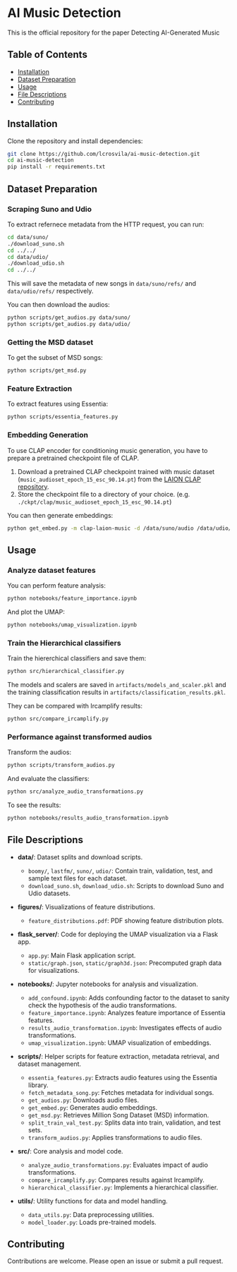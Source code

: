 # AI Music Detection
This is the official repository for the paper Detecting AI-Generated Music

## Table of Contents
- [Installation](#installation)
- [Dataset Preparation](#dataset-preparation)
- [Usage](#usage)
- [File Descriptions](#file-descriptions)
- [Contributing](#contributing)

## Installation

Clone the repository and install dependencies:

```bash
git clone https://github.com/lcrosvila/ai-music-detection.git
cd ai-music-detection
pip install -r requirements.txt
```

## Dataset Preparation

### Scraping Suno and Udio

To extract refernece metadata from the HTTP request, you can run:

```bash
cd data/suno/
./download_suno.sh
cd ../../
cd data/udio/
./download_udio.sh
cd ../../
```

This will save the metadata of new songs in `data/suno/refs/` and `data/udio/refs/` respectively.

You can then download the audios:

```bash
python scripts/get_audios.py data/suno/
python scripts/get_audios.py data/udio/
```

### Getting the MSD dataset

To get the subset of MSD songs:

```bash
python scripts/get_msd.py
```

### Feature Extraction
To extract features using Essentia:

```bash
python scripts/essentia_features.py
```

### Embedding Generation
To use CLAP encoder for conditioning music generation, you have to prepare a pretrained checkpoint file of CLAP.

1. Download a pretrained CLAP checkpoint trained with music dataset (`music_audioset_epoch_15_esc_90.14.pt`)
from the [LAION CLAP repository](https://github.com/LAION-AI/CLAP?tab=readme-ov-file#pretrained-models).
2. Store the checkpoint file to a directory of your choice. (e.g. `./ckpt/clap/music_audioset_epoch_15_esc_90.14.pt`)

You can then generate embeddings:

```bash
python get_embed.py -m clap-laion-music -d /data/suno/audio /data/udio/audio -f /path/to/model_file.pt
```

## Usage

### Analyze dataset features

You can perform feature analysis:

```bash
python notebooks/feature_importance.ipynb
```

And plot the UMAP:

```bash
python notebooks/umap_visualization.ipynb
```

### Train the Hierarchical classifiers
Train the hiererchical classifiers and save them:

```bash
python src/hierarchical_classifier.py
```

The models and scalers are saved in `artifacts/models_and_scaler.pkl` and the training classification results in `artifacts/classification_results.pkl`.

They can be compared with Ircamplify results:

```bash
python src/compare_ircamplify.py
```

### Performance against transformed audios

Transform the audios:

```bash
python scripts/transform_audios.py
```

And evaluate the classifiers:

```bash
python src/analyze_audio_transformations.py
```

To see the results:

```bash
python notebooks/results_audio_transformation.ipynb
```

## File Descriptions

- **data/**: Dataset splits and download scripts.
    - `boomy/`, `lastfm/`, `suno/`, `udio/`: Contain train, validation, test, and sample text files for each dataset.
    - `download_suno.sh`, `download_udio.sh`: Scripts to download Suno and Udio datasets.

- **figures/**: Visualizations of feature distributions.
    - `feature_distributions.pdf`: PDF showing feature distribution plots.

- **flask_server/**: Code for deploying the UMAP visualization via a Flask app.
    - `app.py`: Main Flask application script.
    - `static/graph.json`, `static/graph3d.json`: Precomputed graph data for visualizations.

- **notebooks/**: Jupyter notebooks for analysis and visualization.
    - `add_confound.ipynb`: Adds confounding factor to the dataset to sanity check the hypothesis of the audio transformations.
    - `feature_importance.ipynb`: Analyzes feature importance of Essentia features.
    - `results_audio_transformation.ipynb`: Investigates effects of audio transformations.
    - `umap_visualization.ipynb`: UMAP visualization of embeddings.

- **scripts/**: Helper scripts for feature extraction, metadata retrieval, and dataset management.
    - `essentia_features.py`: Extracts audio features using the Essentia library.
    - `fetch_metadata_song.py`: Fetches metadata for individual songs.
    - `get_audios.py`: Downloads audio files.
    - `get_embed.py`: Generates audio embeddings.
    - `get_msd.py`: Retrieves Million Song Dataset (MSD) information.
    - `split_train_val_test.py`: Splits data into train, validation, and test sets.
    - `transform_audios.py`: Applies transformations to audio files.

- **src/**: Core analysis and model code.
    - `analyze_audio_transformations.py`: Evaluates impact of audio transformations.
    - `compare_ircamplify.py`: Compares results against Ircamplify.
    - `hierarchical_classifier.py`: Implements a hierarchical classifier.

- **utils/**: Utility functions for data and model handling.
    - `data_utils.py`: Data preprocessing utilities.
    - `model_loader.py`: Loads pre-trained models.

## Contributing

Contributions are welcome. Please open an issue or submit a pull request.
